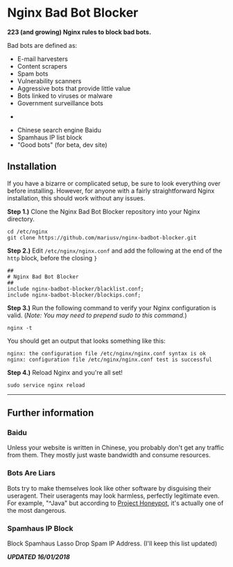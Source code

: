 Nginx Bad Bot Blocker
===============

**223 (and growing) Nginx rules to block bad bots.**

Bad bots are defined as:

- E-mail harvesters
- Content scrapers
- Spam bots
- Vulnerability scanners
- Aggressive bots that provide little value
- Bots linked to viruses or malware
- Government surveillance bots
- ~~~Russian search engine Yandex~~~ (Per users request Yandex was removed)
- Chinese search engine Baidu
- Spamhaus IP list block
- "Good bots" (for beta, dev site)


## Installation

If you have a bizarre or complicated setup, be sure to look everything
over before installing. However, for anyone with a fairly straightforward Nginx installation, this should work without any issues. 

**Step 1.)** Clone the Nginx Bad Bot Blocker repository into your Nginx directory.

```
cd /etc/nginx
git clone https://github.com/mariusv/nginx-badbot-blocker.git
```

**Step 2.)** Edit `/etc/nginx/nginx.conf` and add the following at the end of the `http` block, before the closing `}`

```
##
# Nginx Bad Bot Blocker
##
include nginx-badbot-blocker/blacklist.conf;
include nginx-badbot-blocker/blockips.conf;
```

**Step 3.)** Run the following command to verify your Nginx configuration is valid. (*Note: You may need to prepend sudo to this command.*)

```
nginx -t
```

You should get an output that looks something like this:

```
nginx: the configuration file /etc/nginx/nginx.conf syntax is ok
nginx: configuration file /etc/nginx/nginx.conf test is successful
```

**Step 4.)** Reload Nginx and you're all set!

```
sudo service nginx reload
```

---

## Further information

### Baidu

Unless your website is written in Chinese, you probably don't
get any traffic from them. They mostly just waste bandwidth and consume resources.


### Bots Are Liars

Bots try to make themselves look like other software by disguising their
useragent. Their useragents may look harmless, perfectly legitimate even.
For example, "^Java" but according to
[Project Honeypot](https://www.projecthoneypot.org/harvester_useragents.php),
it's actually one of the most dangerous.


### Spamhaus IP Block

Block Spamhaus Lasso Drop Spam IP Address. (I'll keep this list updated)

***UPDATED 16/01/2018***

